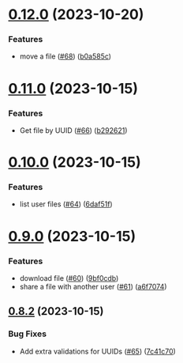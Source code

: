 # [0.12.0](https://github.com/hawks-atlanta/proxy-python/compare/v0.11.0...v0.12.0) (2023-10-20)


### Features

* move a file ([#68](https://github.com/hawks-atlanta/proxy-python/issues/68)) ([b0a585c](https://github.com/hawks-atlanta/proxy-python/commit/b0a585c89c8ae09a49fa0549858d73f51ea6976a))



# [0.11.0](https://github.com/hawks-atlanta/proxy-python/compare/v0.10.0...v0.11.0) (2023-10-15)


### Features

* Get file by UUID ([#66](https://github.com/hawks-atlanta/proxy-python/issues/66)) ([b292621](https://github.com/hawks-atlanta/proxy-python/commit/b2926217b2e4cc03ea59525e1f59c0f2167b6791))



# [0.10.0](https://github.com/hawks-atlanta/proxy-python/compare/v0.9.0...v0.10.0) (2023-10-15)


### Features

* list user files ([#64](https://github.com/hawks-atlanta/proxy-python/issues/64)) ([6daf51f](https://github.com/hawks-atlanta/proxy-python/commit/6daf51f7860e49bdd5d48c2878a525e14bb08c9a))



# [0.9.0](https://github.com/hawks-atlanta/proxy-python/compare/v0.8.2...v0.9.0) (2023-10-15)


### Features

* download file ([#60](https://github.com/hawks-atlanta/proxy-python/issues/60)) ([9bf0cdb](https://github.com/hawks-atlanta/proxy-python/commit/9bf0cdb8b7d4901fdcad1991c4a88766bf1a3bf2))
* share a file with another user ([#61](https://github.com/hawks-atlanta/proxy-python/issues/61)) ([a6f7074](https://github.com/hawks-atlanta/proxy-python/commit/a6f7074c3e69edda8bc3c91c370b917c14cc3cc6))



## [0.8.2](https://github.com/hawks-atlanta/proxy-python/compare/v0.8.1...v0.8.2) (2023-10-15)


### Bug Fixes

* Add extra validations for UUIDs ([#65](https://github.com/hawks-atlanta/proxy-python/issues/65)) ([7c41c70](https://github.com/hawks-atlanta/proxy-python/commit/7c41c70445858a3e46e162d59692605375a2ec42))



